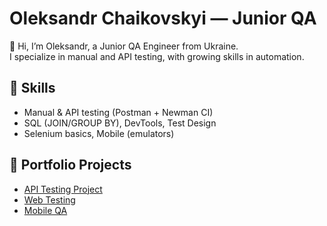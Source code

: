 # Oleksandr Chaikovskyi — Junior QA  

👋 Hi, I’m Oleksandr, a Junior QA Engineer from Ukraine.  
I specialize in manual and API testing, with growing skills in automation.  

## 🔧 Skills  
- Manual & API testing (Postman + Newman CI)  
- SQL (JOIN/GROUP BY), DevTools, Test Design  
- Selenium basics, Mobile (emulators)  

## 📂 Portfolio Projects  
- [API Testing Project](https://github.com/chaikovskyi-qa/api-testing)  
- [Web Testing](https://github.com/chaikovskyi-qa/web-testing)  
- [Mobile QA](https://github.com/chaikovskyi-qa/mobile-testing)  

